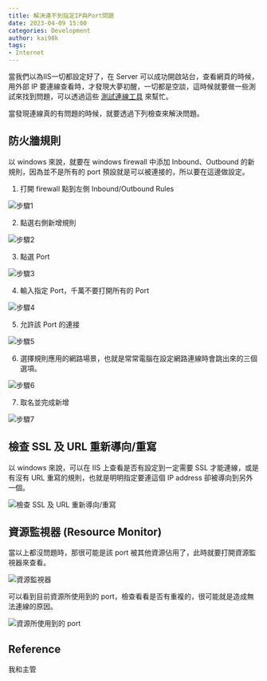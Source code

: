 ```yaml
---
title: 解決連不到指定IP與Port問題
date: 2023-04-09 15:00 
categories: Development
author: kai98k
tags:
- Internet
---
```

當我們以為IIS一切都設定好了，在 Server 可以成功開啟站台，查看網頁的時候，用外部 IP 要連線查看時，才發現大夢初醒，一切都是空談，這時候就要做一些測試來找到問題，可以透過這些 [測試連線工具](https://urwebapp.github.io/Web/Windows%20%E6%B8%AC%E8%A9%A6%E9%80%A3%E7%B7%9A%E5%B7%A5%E5%85%B7/) 來幫忙。

當發現連線真的有問題的時候，就要透過下列檢查來解決問題。

## 防火牆規則
以 windows 來說，就要在 windows firewall 中添加 Inbound、Outbound 的新規則，因為並不是所有的 port 預設就是可以被連接的，所以要在這邊做設定。

1. 打開 firewall 點到左側 Inbound/Outbound Rules

![步驟1](https://i.imgur.com/wu9lcih.png)

2. 點選右側新增規則

![步驟2](https://i.imgur.com/5uC54sa.png)

3. 點選 Port 

![步驟3](https://i.imgur.com/jKF8YRr.png)

4. 輸入指定 Port，千萬不要打開所有的 Port

![步驟4](https://i.imgur.com/c4Ls19Q.png)

5. 允許該 Port 的連接

![步驟5](https://i.imgur.com/XSmbvJd.png)

6. 選擇規則應用的網路場景，也就是常常電腦在設定網路連線時會跳出來的三個選項。

![步驟6](https://i.imgur.com/ZkjUWvO.png)

7. 取名並完成新增

![步驟7](https://i.imgur.com/Hafw0Et.png)


## 檢查 SSL 及 URL 重新導向/重寫

以 windows 來說，可以在 IIS 上查看是否有設定到一定需要 SSL 才能連線，或是有沒有 URL 重寫的規則，也就是明明指定要連這個 IP address 卻被導向到另外一個。

![檢查 SSL 及 URL 重新導向/重寫](https://i.imgur.com/gyC1NiT.png)

## 資源監視器 (Resource Monitor)

當以上都沒問題時，那很可能是該 port 被其他資源佔用了，此時就要打開資源監視器來查看。

![資源監視器](https://i.imgur.com/L7trrzd.png)

可以看到目前資源所使用到的 port，檢查看看是否有重複的，很可能就是造成無法連線的原因。

![資源所使用到的 port](https://i.imgur.com/3y3PPiO.png)


## Reference

我和主管
